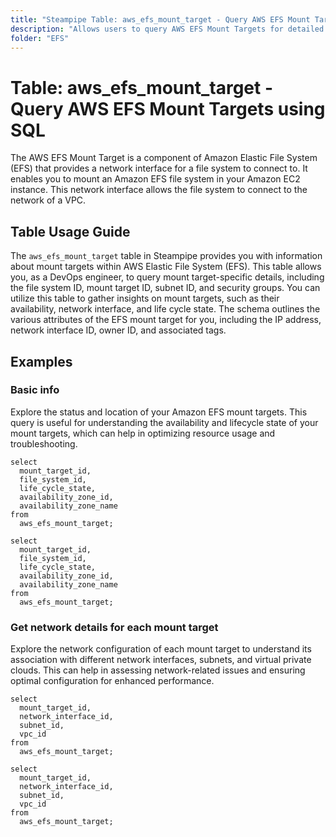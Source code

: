 ```yaml
---
title: "Steampipe Table: aws_efs_mount_target - Query AWS EFS Mount Targets using SQL"
description: "Allows users to query AWS EFS Mount Targets for detailed information about each mount target's configuration, status, and associated resources."
folder: "EFS"
---
```


# Table: aws_efs_mount_target - Query AWS EFS Mount Targets using SQL

The AWS EFS Mount Target is a component of Amazon Elastic File System (EFS) that provides a network interface for a file system to connect to. It enables you to mount an Amazon EFS file system in your Amazon EC2 instance. This network interface allows the file system to connect to the network of a VPC.

## Table Usage Guide

The `aws_efs_mount_target` table in Steampipe provides you with information about mount targets within AWS Elastic File System (EFS). This table allows you, as a DevOps engineer, to query mount target-specific details, including the file system ID, mount target ID, subnet ID, and security groups. You can utilize this table to gather insights on mount targets, such as their availability, network interface, and life cycle state. The schema outlines the various attributes of the EFS mount target for you, including the IP address, network interface ID, owner ID, and associated tags.

## Examples

### Basic info
Explore the status and location of your Amazon EFS mount targets. This query is useful for understanding the availability and lifecycle state of your mount targets, which can help in optimizing resource usage and troubleshooting.

```sql+postgres
select
  mount_target_id,
  file_system_id,
  life_cycle_state,
  availability_zone_id,
  availability_zone_name
from
  aws_efs_mount_target;
```

```sql+sqlite
select
  mount_target_id,
  file_system_id,
  life_cycle_state,
  availability_zone_id,
  availability_zone_name
from
  aws_efs_mount_target;
```

### Get network details for each mount target
Explore the network configuration of each mount target to understand its association with different network interfaces, subnets, and virtual private clouds. This can help in assessing network-related issues and ensuring optimal configuration for enhanced performance.

```sql+postgres
select
  mount_target_id,
  network_interface_id,
  subnet_id,
  vpc_id
from
  aws_efs_mount_target;
```

```sql+sqlite
select
  mount_target_id,
  network_interface_id,
  subnet_id,
  vpc_id
from
  aws_efs_mount_target;
```